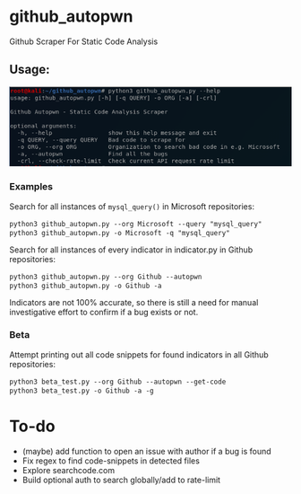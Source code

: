 # github_autopwn
Github Scraper For Static Code Analysis

## Usage:

![screenshot](autopwn.PNG)

### Examples

Search for all instances of `mysql_query()` in Microsoft repositories:
```
python3 github_autopwn.py --org Microsoft --query "mysql_query"
python3 github_autopwn.py -o Microsoft -q "mysql_query"
```

Search for all instances of every indicator in indicator.py in Github repositories:
```
python3 github_autopwn.py --org Github --autopwn
python3 github_autopwn.py -o Github -a
```

Indicators are not 100% accurate, so there is still a need for manual investigative effort to confirm if a bug exists or not. 

### Beta

Attempt printing out all code snippets for found indicators in all Github repositories:
```
python3 beta_test.py --org Github --autopwn --get-code
python3 beta_test.py -o Github -a -g
```

# To-do
- (maybe) add function to open an issue with author if a bug is found
- Fix regex to find code-snippets in detected files
- Explore searchcode.com
- Build optional auth to search globally/add to rate-limit
